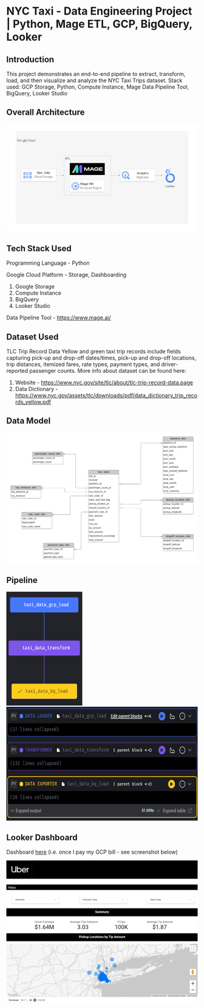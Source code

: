 # NYC Taxi - Data Engineering Project | Python, Mage ETL, GCP, BigQuery, Looker

## Introduction
This project demonstrates an end-to-end pipeline to extract, transform, load, and then visualize and analyze the NYC Taxi Trips dataset. 
Stack used: GCP Storage, Python, Compute Instance, Mage Data Pipeline Tool, BigQuery, Looker Studio

## Overall Architecture 
<img src="taxi_schema_architecture.jpg">

## Tech Stack Used
Programming Language - Python

Google Cloud Platform - Storage, Dashboarding
1. Google Storage
2. Compute Instance 
3. BigQuery
4. Looker Studio

Data Pipeline Tool - https://www.mage.ai/

## Dataset Used
TLC Trip Record Data
Yellow and green taxi trip records include fields capturing pick-up and drop-off dates/times, pick-up and drop-off locations, trip distances, itemized fares, rate types, payment types, and driver-reported passenger counts. 
More info about dataset can be found here:
1. Website - https://www.nyc.gov/site/tlc/about/tlc-trip-record-data.page
2. Data Dictionary - https://www.nyc.gov/assets/tlc/downloads/pdf/data_dictionary_trip_records_yellow.pdf

## Data Model
<img src="taxi_data_model.jpeg">

## Pipeline

<div>
  <img src="Mage ETL Pipeline.png" alt="Mage ETL Pipeline" width="200" height="300">
  <img src="Mage ETL Pipeline v2.png" alt="Mage ETL Pipeline v2" width="600" height="300">
</div>

## Looker Dashboard
Dashboard [here](https://lookerstudio.google.com/reporting/c592dfcf-751f-4f86-b9a9-3ab77d0832e5) (i.e. once I pay my GCP bill - see screenshot below)
<div>
  <img src="Looker Dashboard.png" alt="Looker Dashboard">
</div>





<!-- ## Pipeline
<img align="left" width="200" height="300" src="Mage ETL Pipeline.png">
<img align="right" width="600" height="300" src="Mage ETL Pipeline v2.png">


## Looker Dashboard
Open the dashboard [here](https://lookerstudio.google.com/reporting/c592dfcf-751f-4f86-b9a9-3ab77d0832e5).
<img src="Looker Dashboard.png"> -->
